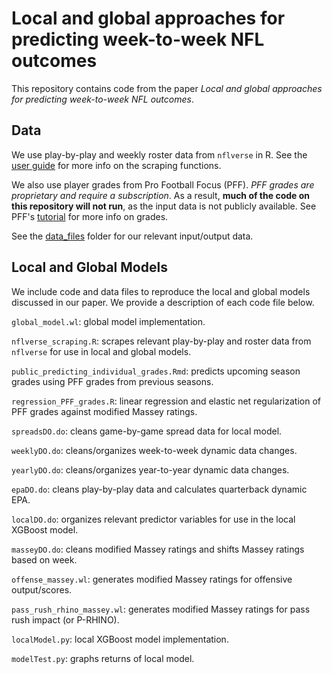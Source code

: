 # Local and global approaches for predicting week-to-week NFL outcomes

This repository contains code from the paper *Local and global approaches for predicting week-to-week NFL outcomes*. 

## Data

We use play-by-play and weekly roster data from `nflverse` in R. See the [user guide](https://nflverse.nflverse.com/) for more info on the scraping functions.

We also use player grades from Pro Football Focus (PFF). *PFF grades are proprietary and require a subscription*. As a result, **much of the code on this repository will not run**, as the input data is not publicly available. See PFF's [tutorial](https://www.pff.com/grades) for more info on grades.

See the [data_files](data_files) folder for our relevant input/output data.

## Local and Global Models

We include code and data files to reproduce the local and global models discussed in our paper. We provide a description of each code file below.

`global_model.wl`: global model implementation.

`nflverse_scraping.R`: scrapes relevant play-by-play and roster data from `nflverse` for use in local and global models.

`public_predicting_individual_grades.Rmd`: predicts upcoming season grades using PFF grades from previous seasons.

`regression_PFF_grades.R`: linear regression and elastic net regularization of PFF grades against modified Massey ratings.

`spreadsDO.do`: cleans game-by-game spread data for local model.

`weeklyDO.do`: cleans/organizes week-to-week dynamic data changes.

`yearlyDO.do`: cleans/organizes year-to-year dynamic data changes.

`epaDO.do`: cleans play-by-play data and calculates quarterback dynamic EPA.

`localDO.do`: organizes relevant predictor variables for use in the local XGBoost model.

`masseyDO.do`: cleans modified Massey ratings and shifts Massey ratings based on week.

`offense_massey.wl`: generates modified Massey ratings for offensive output/scores.

`pass_rush_rhino_massey.wl`: generates modified Massey ratings for pass rush impact (or P-RHINO).

`localModel.py`: local XGBoost model implementation.

`modelTest.py`: graphs returns of local model.
